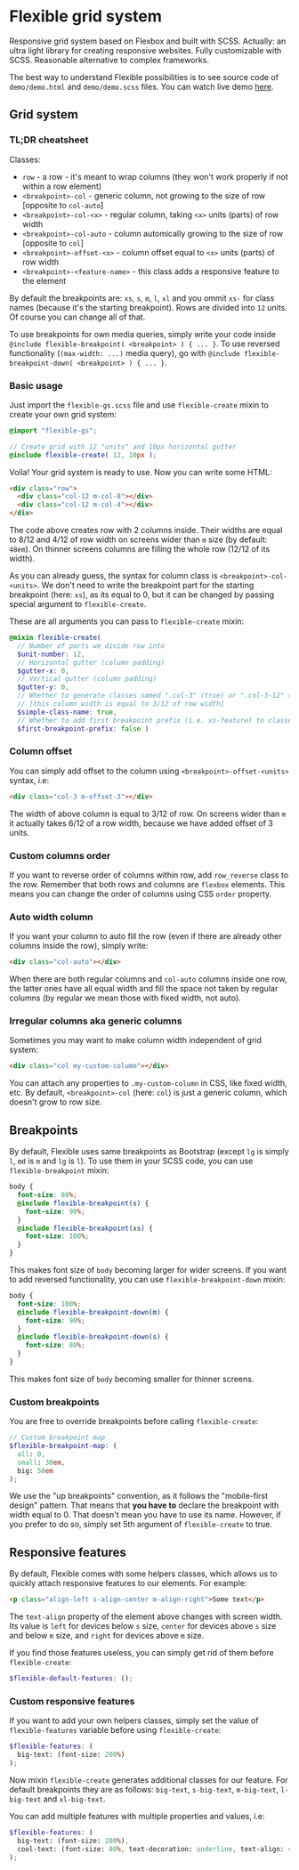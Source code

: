 # Flexible grid system
Responsive grid system based on Flexbox and built with SCSS. Actually: an ultra light library for creating responsive websites. Fully customizable with SCSS. Reasonable alternative to complex frameworks.

The best way to understand Flexible possibilities is to see source code of `demo/demo.html` and `demo/demo.scss` files. You can watch live demo [here](http://www.michowski.com/dev/flexible-gs/demo/demo.html).
## Grid system
### TL;DR cheatsheet
Classes:
* `row` - a row - it's meant to wrap columns (they won't work properly if not within a row element)
* `<breakpoint>-col` - generic column, not growing to the size of row [opposite to `col-auto`]
* `<breakpoint>-col-<x>` - regular column, taking `<x>` units (parts) of row width
* `<breakpoint>-col-auto` - column automically growing to the size of row [opposite to `col`]
* `<breakpoint>-offset-<x>` - column offset equal to `<x>` units (parts) of row width
* `<breakpoint>-<feature-name>` - this class adds a responsive feature to the element

By default the breakpoints are: `xs`, `s`, `m`, `l`, `xl` and you ommit `xs-` for class names (because it's the starting breakpoint). Rows are divided into `12` units. Of course you can change all of that. 

To use breakpoints for own media queries, simply write your code inside `@include flexible-breakpoint( <breakpoint> ) { ... }`. To use reversed functionality (`(max-width: ...)` media query), go with `@include flexible-breakpoint-down( <breakpoint> ) { ... }`.
### Basic usage
Just import the `flexible-gs.scss` file and use `flexible-create` mixin to create your own grid system:
```scss
@import "flexible-gs";

// Create grid with 12 "units" and 10px horizontal gutter
@include flexible-create( 12, 10px );
```
Voila! Your grid system is ready to use. Now you can write some HTML:
```html
<div class="row">
  <div class="col-12 m-col-8"></div>
  <div class="col-12 m-col-4"></div>
</div>
```
The code above creates row with 2 columns inside. Their widths are equal to 8/12 and 4/12 of row width on screens wider than `m` size (by default: `48em`). On thinner screens columns are filling the whole row (12/12 of its width).

As you can already guess, the syntax for column class is `<breakpoint>-col-<units>`. We don't need to write the breakpoint part for the starting breakpoint (here: `xs`), as its equal to 0, but it can be changed by passing special argument to `flexible-create`.

These are all arguments you can pass to `flexible-create` mixin:
```scss
@mixin flexible-create(
  // Number of parts we divide row into
  $unit-number: 12,
  // Horizontal gutter (column padding)
  $gutter-x: 0,
  // Vertical gutter (column padding)
  $gutter-y: 0,
  // Whether to generate classes named ".col-3" (true) or ".col-3-12" (false)
  // [this column width is equal to 3/12 of row width]
  $simple-class-name: true,
  // Whether to add first breakpoint prefix (i.e. xs-feature) to classes (true) or not (false)
  $first-breakpoint-prefix: false )
```  
### Column offset
You can simply add offset to the column using `<breakpoint>-offset-<units>` syntax, i.e:
```html
<div class="col-3 m-offset-3"></div>
```
The width of above column is equal to 3/12 of row. On screens wider than `m` it actually takes 6/12 of a row width, because we have added offset of 3 units.
### Custom columns order
If you want to reverse order of columns within row, add `row_reverse` class to the row. Remember that both rows and columns are `flexbox` elements. This means you can change the order of columns using CSS `order` property.
### Auto width column
If you want your column to auto fill the row (even if there are already other columns inside the row), simply write:
```HTML
<div class="col-auto"></div>
```
When there are both regular columns and `col-auto` columns inside one row, the latter ones have all equal width and fill the space not taken by regular columns (by regular we mean those with fixed width, not auto).
### Irregular columns aka generic columns
Sometimes you may want to make column width independent of grid system:
```HTML
<div class="col my-custom-column"></div>
```
You can attach any properties to `.my-custom-column` in CSS, like fixed width, etc. By default, `<breakpoint>-col` (here: `col`) is just a generic column, which doesn't grow to row size.
## Breakpoints
By default, Flexible uses same breakpoints as Bootstrap (except `lg` is simply `l`, `md` is `m` and `lg` is `l`). To use them in your SCSS code, you can use `flexible-breakpoint` mixin:
```scss
body {
  font-size: 80%;
  @include flexible-breakpoint(s) {
    font-size: 90%;
  }
  @include flexible-breakpoint(xs) {
    font-size: 100%;
  }
}
```
This makes font size of `body` becoming larger for wider screens. If you want to add reversed functionality, you can use `flexible-breakpoint-down` mixin:
```scss
body {
  font-size: 100%;
  @include flexible-breakpoint-down(m) {
    font-size: 90%;
  }
  @include flexible-breakpoint-down(s) {
    font-size: 80%;
  }
}
```
This makes font size of `body` becoming smaller for thinner screens.
### Custom breakpoints
You are free to override breakpoints before calling `flexible-create`:
```scss
// Custom breakpoint map
$flexible-breakpoint-map: (
  all: 0,
  small: 30em,
  big: 50em
);
```
We use the "up breakpoints" convention, as it follows the "mobile-first design" pattern. That means that **you have to** declare the breakpoint with width equal to 0. That doesn't mean you have to use its name. However, if you prefer to do so, simply set 5th argument of `flexible-create` to true.
## Responsive features
By default, Flexible comes with some helpers classes, which allows us to quickly attach responsive features to our elements. For example:
```html
<p class="align-left s-align-center m-align-right">Some text</p>
```
The `text-align` property of the element above changes with screen width. Its value is `left` for devices below `s` size, `center` for devices above `s` size and below `m` size, and `right` for devices above `m` size.

If you find those features useless, you can simply get rid of them before `flexible-create`:
```scss
$flexible-default-features: ();
```
### Custom responsive features
If you want to add your own helpers classes, simply set the value of `flexible-features` variable before using `flexible-create`:
```scss
$flexible-features: (
  big-text: (font-size: 200%)
);
```
Now mixin `flexible-create` generates additional classes for our feature. For default breakpoints they are as follows: `big-text`, `s-big-text`, `m-big-text`, `l-big-text` and `xl-big-text`.

You can add multiple features with multiple properties and values, i.e:
```scss
$flexible-features: (
  big-text: (font-size: 200%),
  cool-text: (font-size: 80%, text-decoration: underline, text-align: center)
);
```
